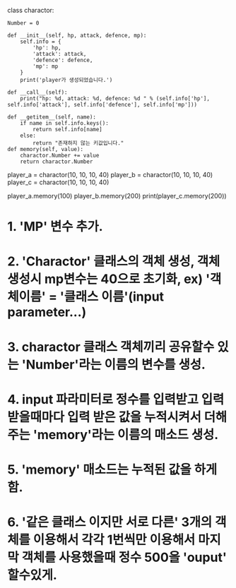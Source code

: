 
class charactor:

    Number = 0
    
    def __init__(self, hp, attack, defence, mp):
        self.info = {
            'hp': hp,
            'attack': attack,
            'defence': defence,
            'mp': mp
        }
        print('player가 생성되었습니다.')
        
    def __call__(self):
        print("hp: %d, attack: %d, defence: %d " % (self.info['hp'], self.info['attack'], self.info['defence'], self.info['mp']))

    def __getitem__(self, name):
        if name in self.info.keys():
            return self.info[name]
        else:
            return "존재하지 않는 키값입니다."
    def memory(self, value):
        charactor.Number += value
        return charactor.Number
        
player_a = charactor(10, 10, 10, 40)
player_b = charactor(10, 10, 10, 40)
player_c = charactor(10, 10, 10, 40) 

player_a.memory(100)
player_b.memory(200)
print(player_c.memory(200))

# 1. 'MP' 변수 추가.
# 2. 'Charactor' 클래스의 객체 생성, 객체생성시 mp변수는 40으로 초기화,        ex) '객체이름' = '클래스 이름'(input parameter...)
# 3. charactor 클래스 객체끼리 공유할수 있는 'Number'라는 이름의  변수를 생성. 
# 4. input 파라미터로 정수를 입력받고 입력 받을때마다 입력 받은 값을 누적시켜서 더해주는 'memory'라는 이름의 매소드 생성.
# 5. 'memory' 매소드는 누적된 값을 하게 함. 
# 6. '같은 클래스 이지만 서로 다른' 3개의 객체를 이용해서 각각 1번씩만 이용해서 마지막 객체를 사용했을때 정수 500을 'ouput' 할수있게.  

